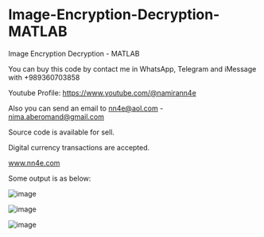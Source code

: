 # Image-Encryption-Decryption-MATLAB
Image Encryption Decryption - MATLAB

You can buy this code by contact me in WhatsApp, Telegram and iMessage with +989360703858

Youtube Profile: https://www.youtube.com/@namirann4e

Also you can send an email to nn4e@aol.com - nima.aberomand@gmail.com

Source code is available for sell.

Digital currency transactions are accepted.

www.nn4e.com

Some output is as below:

![image](https://github.com/user-attachments/assets/ba11af6b-c0e9-45df-a319-6afdb1a7d94e)

![image](https://github.com/user-attachments/assets/fed2cbfb-2fc0-48ee-814d-bd1a0fea6783)

![image](https://github.com/user-attachments/assets/d1a9eb51-e22d-4208-8016-4a97bada7455)
